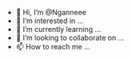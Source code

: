 - 👋 Hi, I’m @Nganneee
- 👀 I’m interested in ...
- 🌱 I’m currently learning ...
- 💞️ I’m looking to collaborate on ...
- 📫 How to reach me ...

<!---
Nganneee/Nganneee is a ✨ special ✨ repository because its `README.md` (this file) appears on your GitHub profile.
You can click the Preview link to take a look at your changes.
--->
